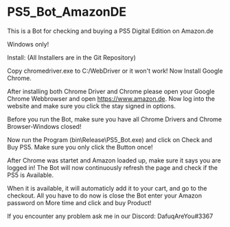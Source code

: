 # PS5_Bot_AmazonDE
This is a Bot for checking and buying a PS5 Digital Edition on Amazon.de

Windows only!

Install:
(All Installers are in the Git Repository)

Copy chromedriver.exe to C:/WebDriver or it won't work!
Now Install Google Chrome.

After installing both Chrome Driver and Chrome please open your Google Chrome Webbrowser and open https://www.amazon.de. 
Now log into the website and make sure you click the stay signed in options.

Before you run the Bot, make sure you have all Chrome Drivers and Chrome Browser-Windows closed!

Now run the Program (bin\Release\PS5_Bot.exe) and click on Check and Buy PS5.
Make sure you only click the Button once!

After Chrome was startet and Amazon loaded up, make sure it says you are logged in!
The Bot will now continuously refresh the page and check if the PS5 is Available.

When it is available, it will automaticly add it to your cart, and go to the checkout. 
All you have to do now is close the Bot enter your Amazon password on More time and click and buy Product!

If you encounter any problem ask me in our Discord: DafuqAreYou#3367 